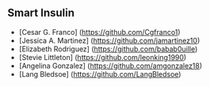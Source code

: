 ## Smart Insulin

* [Cesar G. Franco] (https://github.com/Cgfranco1)
* [Jessica A. Martinez] (https://github.com/jamartinez10)
* [Elizabeth Rodriguez] (https://github.com/babab0uille)
* [Stevie Littleton] (https://github.com/leonking1990)
* [Angelina Gonzalez] (https://github.com/amgonzalez18)
* [Lang Bledsoe] (https://github.com/LangBledsoe)
